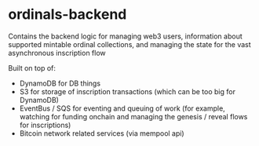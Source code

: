# ordinals-backend

Contains the backend logic for managing web3 users, information about supported mintable ordinal collections, and managing the state for the vast asynchronous inscription flow

Built on top of:

- DynamoDB for DB things
- S3 for storage of inscription transactions (which can be too big for DynamoDB)
- EventBus / SQS for eventing and queuing of work (for example, watching for funding onchain and managing the genesis / reveal flows for inscriptions)
- Bitcoin network related services (via mempool api)
